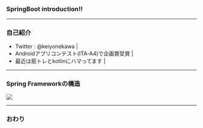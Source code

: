 ### SpringBoot introduction!!



---
### 自己紹介

- Twitter : @keiyonekawa |
- Androidアプリコンテスト(ITA-A4)で企画賞受賞 |
- 最近は筋トレとkotlinにハマってます |


---
### Spring Frameworkの構造

<img src="https://github.com/keiyonekawa0614/springboot_introduction/blob/master/spring.png" >





---


### おわり
